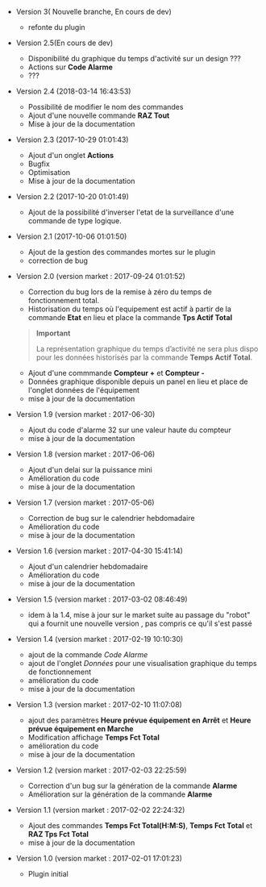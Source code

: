 * Version 3( Nouvelle branche, En cours de dev)  
  * refonte du plugin  

* Version 2.5(En cours de dev)  
  * Disponibilité du graphique du temps d'activité sur un design ???  
  * Actions sur **Code Alarme**
  * ???

* Version 2.4 (2018-03-14 16:43:53)
  * Possibilité de modifier le nom des commandes
  * Ajout d'une nouvelle commande **RAZ Tout**
  * Mise à jour de la documentation

* Version 2.3 (2017-10-29 01:01:43)		
  * Ajout d'un onglet **Actions**
  * Bugfix
  * Optimisation
  * Mise à jour de la documentation

* Version 2.2 (2017-10-20 01:01:49)		
  * Ajout de la possibilité d'inverser l'etat de la surveillance d'une commande de type logique.

* Version 2.1 (2017-10-06 01:01:50)		
  * Ajout de la gestion des commandes mortes sur le plugin
  * correction de bug

* Version 2.0 (version market : 2017-09-24 01:01:52)		
  * Correction du bug lors de la remise à zéro	du temps de fonctionnement total.
  * Historisation du temps où l'equipement est actif à partir de la commande **Etat** en lieu et place la commande **Tps Actif Total**
  > **Important**
  >
  > La représentation graphique du temps d’activité ne sera plus dispo pour les données historisés par la commande **Temps Actif Total**.

  * Ajout d'une commmande **Compteur +** et **Compteur -**
  * Données graphique disponible depuis un panel en lieu et place de l'onglet données de l'équipement
  * mise à jour de la documentation

* Version 1.9 (version market : 2017-06-30)		
  * Ajout du code d'alarme 32 sur une valeur haute du compteur
  * mise à jour de la documentation

* Version 1.8 (version market : 2017-06-06)		
  * Ajout d'un delai sur la puissance mini
  * Amélioration du code
  * mise à jour de la documentation

* Version 1.7 (version market : 2017-05-06)		
  * Correction de bug sur le calendrier hebdomadaire
  * Amélioration du code
  * mise à jour de la documentation

* Version 1.6 (version market : 2017-04-30 15:41:14)		
  * Ajout d'un calendrier hebdomadaire
  * Amélioration du code
  * mise à jour de la documentation

* Version 1.5 (version market : 2017-03-02 08:46:49)		
  * idem à la 1.4, mise à jour sur le market suite au passage du "robot" qui a fournit une nouvelle version , pas compris ce qu'il s'est passé

* Version 1.4 (version market : 2017-02-19 10:10:30)
  * ajout de la commande *Code Alarme*
  * ajout de l'onglet *Données* pour une visualisation graphique du temps de fonctionnement
  * amélioration du code
  * mise à jour de la documentation

* Version 1.3 (version market : 2017-02-10 11:07:08)
  * ajout des paramètres **Heure prévue équipement en Arrêt** et **Heure prévue équipement en Marche**
  * Modification affichage **Temps Fct Total**
  * amélioration du code
  * mise à jour de la documentation

* Version 1.2 (version market : 2017-02-03 22:25:59)
  * Correction d'un bug sur la génération de la commande **Alarme**
  * Amélioration sur la génération de la commande **Alarme**

* Version 1.1 (version market : 2017-02-02 22:24:32)
  * Ajout des commandes **Temps Fct Total(H:M:S)**, **Temps Fct Total** et **RAZ Tps Fct Total**
  * mise à jour de la documentation


* Version 1.0 (version market : 2017-02-01 17:01:23)
  * Plugin initial
